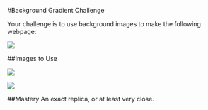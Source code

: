 #Background Gradient Challenge

Your challenge is to use background images to make the following webpage:

![](https://raw.github.com/christensenacademy/christensen-academy/master/modules/css-layouts/challenges/background-image-challenge.png)

##Images to Use

![](https://raw.github.com/christensenacademy/christensen-academy/master/modules/css-layouts/challenges/avocado.jpg)

![](https://raw.github.com/christensenacademy/christensen-academy/master/modules/css-layouts/challenges/gradient.png)

##Mastery
An exact replica, or at least very close.